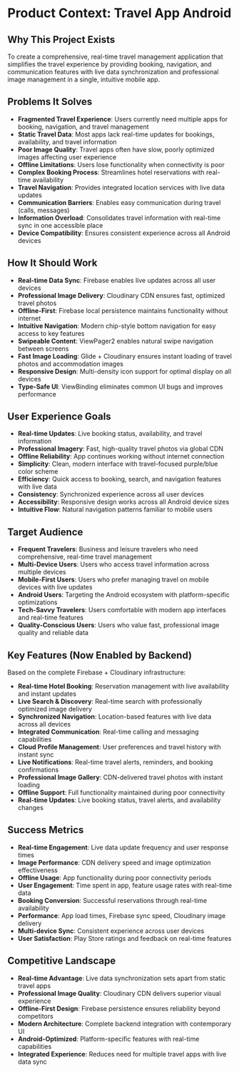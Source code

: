 # Product Context: Travel App Android

## Why This Project Exists
To create a comprehensive, real-time travel management application that simplifies the travel experience by providing booking, navigation, and communication features with live data synchronization and professional image management in a single, intuitive mobile app.

## Problems It Solves
- **Fragmented Travel Experience**: Users currently need multiple apps for booking, navigation, and travel management
- **Static Travel Data**: Most apps lack real-time updates for bookings, availability, and travel information
- **Poor Image Quality**: Travel apps often have slow, poorly optimized images affecting user experience
- **Offline Limitations**: Users lose functionality when connectivity is poor
- **Complex Booking Process**: Streamlines hotel reservations with real-time availability
- **Travel Navigation**: Provides integrated location services with live data updates
- **Communication Barriers**: Enables easy communication during travel (calls, messages)
- **Information Overload**: Consolidates travel information with real-time sync in one accessible place
- **Device Compatibility**: Ensures consistent experience across all Android devices

## How It Should Work
- **Real-time Data Sync**: Firebase enables live updates across all user devices
- **Professional Image Delivery**: Cloudinary CDN ensures fast, optimized travel photos
- **Offline-First**: Firebase local persistence maintains functionality without internet
- **Intuitive Navigation**: Modern chip-style bottom navigation for easy access to key features
- **Swipeable Content**: ViewPager2 enables natural swipe navigation between screens
- **Fast Image Loading**: Glide + Cloudinary ensures instant loading of travel photos and accommodation images
- **Responsive Design**: Multi-density icon support for optimal display on all devices
- **Type-Safe UI**: ViewBinding eliminates common UI bugs and improves performance

## User Experience Goals
- **Real-time Updates**: Live booking status, availability, and travel information
- **Professional Imagery**: Fast, high-quality travel photos via global CDN
- **Offline Reliability**: App continues working without internet connection
- **Simplicity**: Clean, modern interface with travel-focused purple/blue color scheme
- **Efficiency**: Quick access to booking, search, and navigation features with live data
- **Consistency**: Synchronized experience across all user devices
- **Accessibility**: Responsive design works across all Android device sizes
- **Intuitive Flow**: Natural navigation patterns familiar to mobile users

## Target Audience
- **Frequent Travelers**: Business and leisure travelers who need comprehensive, real-time travel management
- **Multi-Device Users**: Users who access travel information across multiple devices
- **Mobile-First Users**: Users who prefer managing travel on mobile devices with live updates
- **Android Users**: Targeting the Android ecosystem with platform-specific optimizations
- **Tech-Savvy Travelers**: Users comfortable with modern app interfaces and real-time features
- **Quality-Conscious Users**: Users who value fast, professional image quality and reliable data

## Key Features (Now Enabled by Backend)
Based on the complete Firebase + Cloudinary infrastructure:
- **Real-time Hotel Booking**: Reservation management with live availability and instant updates
- **Live Search & Discovery**: Real-time search with professionally optimized image delivery
- **Synchronized Navigation**: Location-based features with live data across all devices
- **Integrated Communication**: Real-time calling and messaging capabilities
- **Cloud Profile Management**: User preferences and travel history with instant sync
- **Live Notifications**: Real-time travel alerts, reminders, and booking confirmations
- **Professional Image Gallery**: CDN-delivered travel photos with instant loading
- **Offline Support**: Full functionality maintained during poor connectivity
- **Real-time Updates**: Live booking status, travel alerts, and availability changes

## Success Metrics
- **Real-time Engagement**: Live data update frequency and user response times
- **Image Performance**: CDN delivery speed and image optimization effectiveness
- **Offline Usage**: App functionality during poor connectivity periods
- **User Engagement**: Time spent in app, feature usage rates with real-time data
- **Booking Conversion**: Successful reservations through real-time availability
- **Performance**: App load times, Firebase sync speed, Cloudinary image delivery
- **Multi-device Sync**: Consistent experience across user devices
- **User Satisfaction**: Play Store ratings and feedback on real-time features

## Competitive Landscape
- **Real-time Advantage**: Live data synchronization sets apart from static travel apps
- **Professional Image Quality**: Cloudinary CDN delivers superior visual experience
- **Offline-First Design**: Firebase persistence ensures reliability beyond competitors
- **Modern Architecture**: Complete backend integration with contemporary UI
- **Android-Optimized**: Platform-specific features with real-time capabilities
- **Integrated Experience**: Reduces need for multiple travel apps with live data sync 